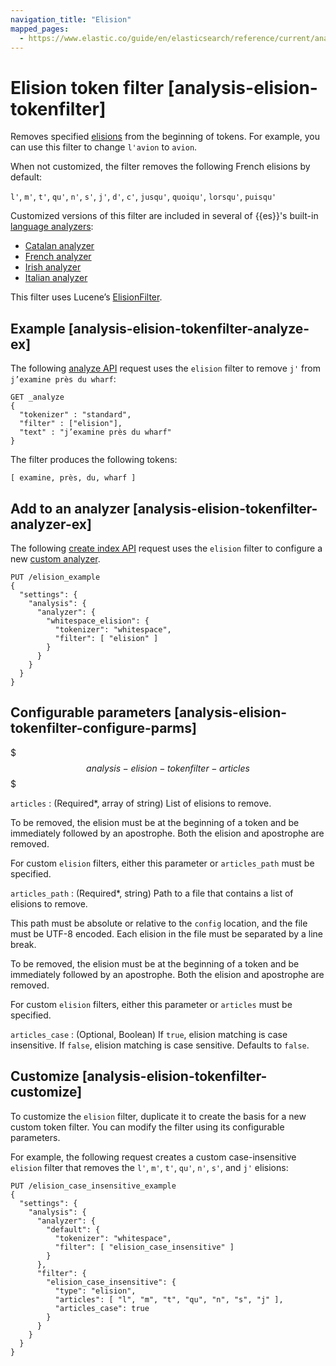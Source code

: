 ```yaml
---
navigation_title: "Elision"
mapped_pages:
  - https://www.elastic.co/guide/en/elasticsearch/reference/current/analysis-elision-tokenfilter.html
---
```


# Elision token filter [analysis-elision-tokenfilter]


Removes specified [elisions](https://en.wikipedia.org/wiki/Elision) from the beginning of tokens. For example, you can use this filter to change `l'avion` to `avion`.

When not customized, the filter removes the following French elisions by default:

`l'`, `m'`, `t'`, `qu'`, `n'`, `s'`, `j'`, `d'`, `c'`, `jusqu'`, `quoiqu'`, `lorsqu'`, `puisqu'`

Customized versions of this filter are included in several of {{es}}'s built-in [language analyzers](/reference/text-analysis/analysis-lang-analyzer.md):

* [Catalan analyzer](/reference/text-analysis/analysis-lang-analyzer.md#catalan-analyzer)
* [French analyzer](/reference/text-analysis/analysis-lang-analyzer.md#french-analyzer)
* [Irish analyzer](/reference/text-analysis/analysis-lang-analyzer.md#irish-analyzer)
* [Italian analyzer](/reference/text-analysis/analysis-lang-analyzer.md#italian-analyzer)

This filter uses Lucene’s [ElisionFilter](https://lucene.apache.org/core/10_0_0/analysis/common/org/apache/lucene/analysis/util/ElisionFilter.md).

## Example [analysis-elision-tokenfilter-analyze-ex]

The following [analyze API](https://www.elastic.co/docs/api/doc/elasticsearch/operation/operation-indices-analyze) request uses the `elision` filter to remove `j'` from `j’examine près du wharf`:

```console
GET _analyze
{
  "tokenizer" : "standard",
  "filter" : ["elision"],
  "text" : "j’examine près du wharf"
}
```

The filter produces the following tokens:

```text
[ examine, près, du, wharf ]
```


## Add to an analyzer [analysis-elision-tokenfilter-analyzer-ex]

The following [create index API](https://www.elastic.co/docs/api/doc/elasticsearch/operation/operation-indices-create) request uses the `elision` filter to configure a new [custom analyzer](docs-content://manage-data/data-store/text-analysis/create-custom-analyzer.md).

```console
PUT /elision_example
{
  "settings": {
    "analysis": {
      "analyzer": {
        "whitespace_elision": {
          "tokenizer": "whitespace",
          "filter": [ "elision" ]
        }
      }
    }
  }
}
```


## Configurable parameters [analysis-elision-tokenfilter-configure-parms]

$$$analysis-elision-tokenfilter-articles$$$

`articles`
:   (Required*, array of string) List of elisions to remove.

To be removed, the elision must be at the beginning of a token and be immediately followed by an apostrophe. Both the elision and apostrophe are removed.

For custom `elision` filters, either this parameter or `articles_path` must be specified.


`articles_path`
:   (Required*, string) Path to a file that contains a list of elisions to remove.

This path must be absolute or relative to the `config` location, and the file must be UTF-8 encoded. Each elision in the file must be separated by a line break.

To be removed, the elision must be at the beginning of a token and be immediately followed by an apostrophe. Both the elision and apostrophe are removed.

For custom `elision` filters, either this parameter or `articles` must be specified.


`articles_case`
:   (Optional, Boolean) If `true`, elision matching is case insensitive. If `false`, elision matching is case sensitive. Defaults to `false`.


## Customize [analysis-elision-tokenfilter-customize]

To customize the `elision` filter, duplicate it to create the basis for a new custom token filter. You can modify the filter using its configurable parameters.

For example, the following request creates a custom case-insensitive `elision` filter that removes the `l'`, `m'`, `t'`, `qu'`, `n'`, `s'`, and `j'` elisions:

```console
PUT /elision_case_insensitive_example
{
  "settings": {
    "analysis": {
      "analyzer": {
        "default": {
          "tokenizer": "whitespace",
          "filter": [ "elision_case_insensitive" ]
        }
      },
      "filter": {
        "elision_case_insensitive": {
          "type": "elision",
          "articles": [ "l", "m", "t", "qu", "n", "s", "j" ],
          "articles_case": true
        }
      }
    }
  }
}
```



